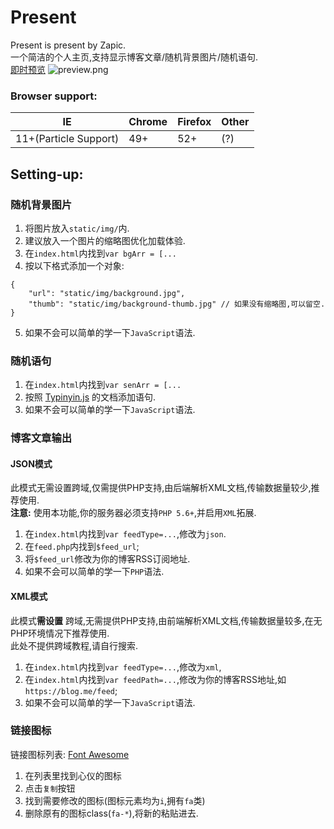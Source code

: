 # Present

Present is present by Zapic.  
一个简洁的个人主页,支持显示博客文章/随机背景图片/随机语句.  
[即时预览](https://kawaiizapic.github.io/Present/)
![preview.png](https://i.loli.net/2020/11/15/ukl6jRxNm8O7bD2.png)

### Browser support:
|  IE   | Chrome  | Firefox   | Other  |
|  ----  | ----  |  ----  | ----  |
| 11+(Particle Support)  | 49+ | 52+  | (?) |

## Setting-up:

### 随机背景图片
1. 将图片放入`static/img/`内.
2. 建议放入一个图片的缩略图优化加载体验.
3. 在`index.html`内找到`var bgArr = [...`
4. 按以下格式添加一个对象:
```
{
	"url": "static/img/background.jpg",
	"thumb": "static/img/background-thumb.jpg" // 如果没有缩略图,可以留空.
}
```
5. 如果不会可以简单的学一下`JavaScript`语法.

### 随机语句
1. 在`index.html`内找到`var senArr = [...`
2. 按照 [Typinyin.js](https://github.com/ClassicOldSong/typinyin.js) 的文档添加语句.
3. 如果不会可以简单的学一下`JavaScript`语法.


### 博客文章输出

#### JSON模式
此模式无需设置跨域,仅需提供PHP支持,由后端解析XML文档,传输数据量较少,推荐使用.  
**注意:** 使用本功能,你的服务器必须支持`PHP 5.6+`,并启用`XML`拓展.

1. 在`index.html`内找到`var feedType=...`,修改为`json`.
2. 在`feed.php`内找到`$feed_url`;
3. 将`$feed_url`修改为你的博客RSS订阅地址.
4. 如果不会可以简单的学一下`PHP`语法.

#### XML模式
此模式**需设置** 跨域,无需提供PHP支持,由前端解析XML文档,传输数据量较多,在无PHP环境情况下推荐使用.  
此处不提供跨域教程,请自行搜索.

1. 在`index.html`内找到`var feedType=...`,修改为`xml`,
2. 在`index.html`内找到`var feedPath=...`,修改为你的博客RSS地址,如`https://blog.me/feed`;
3. 如果不会可以简单的学一下`JavaScript`语法.

### 链接图标
链接图标列表: [Font Awesome](https://fontawesome.dashgame.com/)  
1. 在列表里找到心仪的图标
2. 点击`复制`按钮
3. 找到需要修改的图标(图标元素均为`i`,拥有`fa`类)
4. 删除原有的图标class(`fa-*`),将新的粘贴进去.
